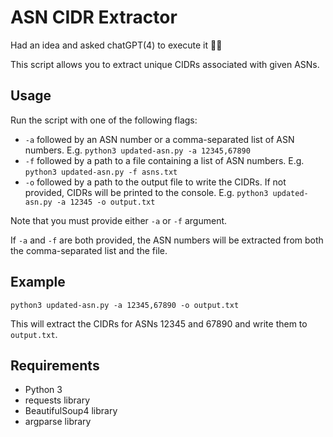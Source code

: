 # ASN CIDR Extractor

Had an idea and asked chatGPT(4) to execute it :man_shrugging:

This script allows you to extract unique CIDRs associated with given ASNs.

## Usage

Run the script with one of the following flags:

- `-a` followed by an ASN number or a comma-separated list of ASN numbers. E.g. `python3 updated-asn.py -a 12345,67890`
- `-f` followed by a path to a file containing a list of ASN numbers. E.g. `python3 updated-asn.py -f asns.txt`
- `-o` followed by a path to the output file to write the CIDRs. If not provided, CIDRs will be printed to the console. E.g. `python3 updated-asn.py -a 12345 -o output.txt`

Note that you must provide either `-a` or `-f` argument. 

If `-a` and `-f` are both provided, the ASN numbers will be extracted from both the comma-separated list and the file.

## Example

`python3 updated-asn.py -a 12345,67890 -o output.txt`

This will extract the CIDRs for ASNs 12345 and 67890 and write them to `output.txt`.

## Requirements

- Python 3
- requests library
- BeautifulSoup4 library
- argparse library
